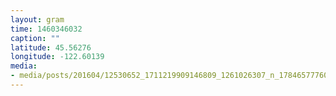```yaml
---
layout: gram
time: 1460346032
caption: ""
latitude: 45.56276
longitude: -122.60139
media:
- media/posts/201604/12530652_1711219909146809_1261026307_n_17846577760108622.jpg
---
```

